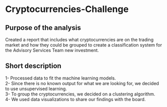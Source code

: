 # Cryptocurrencies-Challenge
## Purpose of the analysis
Created a report that includes what cryptocurrencies are on the trading market and how they could be grouped to create a classification system for the Advisory Services Team new investment.
## Short description
1- Processed data to fit the machine learning models.   
2- Since there is no known output for what we are looking for, we decided to use unsupervised learning.   
3- To group the cryptocurrencies, we decided on a clustering algorithm.   
4- We used data visualizations to share our findings with the board.  
